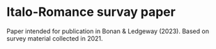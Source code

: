 # Italo-Romance survay paper

Paper intended for publication in Bonan &amp; Ledgeway (2023). Based on survey material collected in 2021.